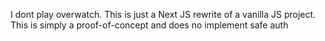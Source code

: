 I dont play overwatch. This is just a Next JS rewrite of a vanilla JS project. This is simply a proof-of-concept and does no implement safe auth